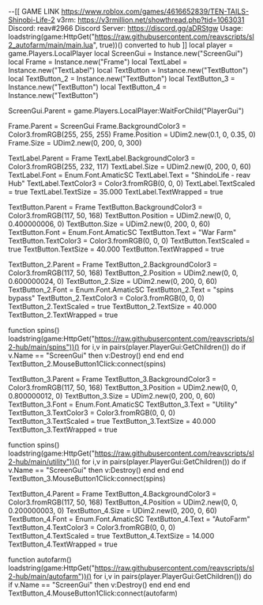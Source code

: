 --[[
GAME LINK https://www.roblox.com/games/4616652839/TEN-TAILS-Shinobi-Life-2
v3rm: https://v3rmillion.net/showthread.php?tid=1063031
Discord: reav#2966
Discord Server: https://discord.gg/aDRStgw
Usage:
loadstring(game:HttpGet("https://raw.githubusercontent.com/reavscripts/sl2_autofarm/main/main.lua", true))()
converted to hub
]]
local player = game.Players.LocalPlayer
local ScreenGui = Instance.new("ScreenGui")
local Frame = Instance.new("Frame")
local TextLabel = Instance.new("TextLabel")
local TextButton = Instance.new("TextButton")
local TextButton_2 = Instance.new("TextButton")
local TextButton_3 = Instance.new("TextButton")
local TextButton_4 = Instance.new("TextButton")


ScreenGui.Parent = game.Players.LocalPlayer:WaitForChild("PlayerGui")

Frame.Parent = ScreenGui
Frame.BackgroundColor3 = Color3.fromRGB(255, 255, 255)
Frame.Position = UDim2.new(0.1, 0, 0.35, 0)
Frame.Size = UDim2.new(0, 200, 0, 300)

TextLabel.Parent = Frame
TextLabel.BackgroundColor3 = Color3.fromRGB(255, 232, 117)
TextLabel.Size = UDim2.new(0, 200, 0, 60)
TextLabel.Font = Enum.Font.AmaticSC
TextLabel.Text = "ShindoLife - reav Hub"
TextLabel.TextColor3 = Color3.fromRGB(0, 0, 0)
TextLabel.TextScaled = true
TextLabel.TextSize = 35.000
TextLabel.TextWrapped = true

TextButton.Parent = Frame
TextButton.BackgroundColor3 = Color3.fromRGB(117, 50, 168)
TextButton.Position = UDim2.new(0, 0, 0.400000006, 0)
TextButton.Size = UDim2.new(0, 200, 0, 60)
TextButton.Font = Enum.Font.AmaticSC
TextButton.Text = "War Farm"
TextButton.TextColor3 = Color3.fromRGB(0, 0, 0)
TextButton.TextScaled = true
TextButton.TextSize = 40.000
TextButton.TextWrapped = true



TextButton_2.Parent = Frame
TextButton_2.BackgroundColor3 = Color3.fromRGB(117, 50, 168)
TextButton_2.Position = UDim2.new(0, 0, 0.600000024, 0)
TextButton_2.Size = UDim2.new(0, 200, 0, 60)
TextButton_2.Font = Enum.Font.AmaticSC
TextButton_2.Text = "spins bypass"
TextButton_2.TextColor3 = Color3.fromRGB(0, 0, 0)
TextButton_2.TextScaled = true
TextButton_2.TextSize = 40.000
TextButton_2.TextWrapped = true

function spins()
    loadstring(game:HttpGet("https://raw.githubusercontent.com/reavscripts/sl2-hub/main/spins"))()
    for i,v in pairs(player.PlayerGui:GetChildren()) do
        if v.Name == "ScreenGui" then
            v:Destroy()
        end
    end
end
TextButton_2.MouseButton1Click:connect(spins)

TextButton_3.Parent = Frame
TextButton_3.BackgroundColor3 = Color3.fromRGB(117, 50, 168)
TextButton_3.Position = UDim2.new(0, 0, 0.800000012, 0)
TextButton_3.Size = UDim2.new(0, 200, 0, 60)
TextButton_3.Font = Enum.Font.AmaticSC
TextButton_3.Text = "Utility"
TextButton_3.TextColor3 = Color3.fromRGB(0, 0, 0)
TextButton_3.TextScaled = true
TextButton_3.TextSize = 40.000
TextButton_3.TextWrapped = true

function spins()
    loadstring(game:HttpGet("https://raw.githubusercontent.com/reavscripts/sl2-hub/main/utility"))()
    for i,v in pairs(player.PlayerGui:GetChildren()) do
        if v.Name == "ScreenGui" then
            v:Destroy()
        end
    end
end
TextButton_3.MouseButton1Click:connect(spins)

TextButton_4.Parent = Frame
TextButton_4.BackgroundColor3 = Color3.fromRGB(117, 50, 168)
TextButton_4.Position = UDim2.new(0, 0, 0.200000003, 0)
TextButton_4.Size = UDim2.new(0, 200, 0, 60)
TextButton_4.Font = Enum.Font.AmaticSC
TextButton_4.Text = "AutoFarm"
TextButton_4.TextColor3 = Color3.fromRGB(0, 0, 0)
TextButton_4.TextScaled = true
TextButton_4.TextSize = 14.000
TextButton_4.TextWrapped = true

function autofarm()
    loadstring(game:HttpGet("https://raw.githubusercontent.com/reavscripts/sl2-hub/main/autofarm"))()
    for i,v in pairs(player.PlayerGui:GetChildren()) do
        if v.Name == "ScreenGui" then
            v:Destroy()
        end
    end
end
TextButton_4.MouseButton1Click:connect(autofarm)
